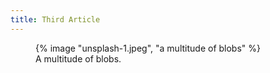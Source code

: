 ```yaml
---
title: Third Article
---
```


<figure>
{% image "unsplash-1.jpeg", "a multitude of blobs" %}
<figcaption>A multitude of blobs.</figcaption>
</figure>
